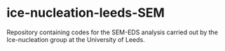 # ice-nucleation-leeds-SEM
Repository containing codes for the SEM-EDS analysis carried out by the Ice-nucleation group at the University of Leeds.
